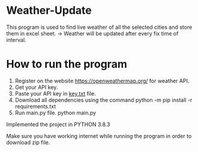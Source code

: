 # Weather-Update

This program is used to find live weather of all the selected cities and store them in excel sheet.
-> Weather will be updated after every fix time of interval.


# How to run the program

1) Register on the website https://openweathermap.org/ for weather API.
2) Get your API key.
3) Paste your API key in [key.txt](key.txt) file.
4) Download all dependencies using the command
        python -m pip install -r requirements.txt
5) Run main.py file.
        python main.py
        
        
Implemented the project in PYTHON 3.8.3

Make sure you have working internet while running the program in order to download zip file.


  
